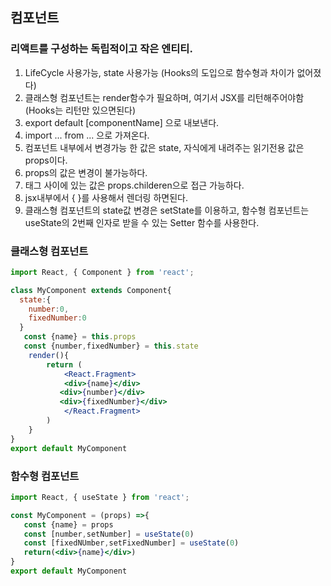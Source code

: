 ## 컴포넌트
### 리액트를 구성하는 독립적이고 작은 엔티티.

1. LifeCycle 사용가능, state 사용가능 (Hooks의 도입으로 함수형과 차이가 없어졌다)
2. 클래스형 컴포넌트는 render함수가 필요하며, 여기서 JSX를 리턴해주어야함(Hooks는 리턴만 있으면된다)
3. export default [componentName] 으로 내보낸다.
4. import ... from ... 으로 가져온다.
5. 컴포넌트 내부에서 변경가능 한 값은 state, 자식에게 내려주는 읽기전용 값은 props이다.
6. props의 값은 변경이 불가능하다.
7. 태그 사이에 있는 값은 props.childeren으로 접근 가능하다.
8. jsx내부에서 { }를 사용해서 렌더링 하면된다.
9. 클래스형 컴포넌트의 state값 변경은 setState를 이용하고, 함수형 컴포넌트는 useState의 2번째 인자로 받을 수 있는 Setter 함수를 사용한다.

### 클래스형 컴포넌트
```jsx
import React, { Component } from 'react';

class MyComponent extends Component{
  state:{
    number:0,
    fixedNumber:0
  }
   const {name} = this.props
   const {number,fixedNumber} = this.state
	render(){
     	return (
   			<React.Fragment>
          	<div>{name}</div>
           <div>{number}</div>
           <div>{fixedNumber}</div>
        	</React.Fragment>
        )
    }
}
export default MyComponent
```

### 함수형 컴포넌트
```jsx
import React, { useState } from 'react';

const MyComponent = (props) =>{
   const {name} = props
   const [number,setNumber] = useState(0)
   const [fixedNUmber,setFixedNumber] = useState(0)
   return(<div>{name}</div>)
}
export default MyComponent
```